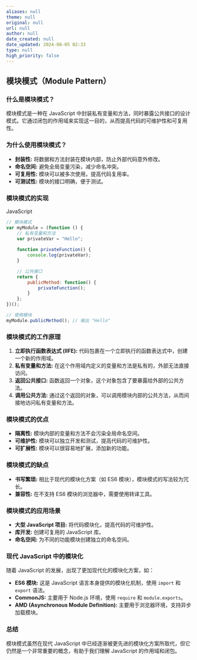 ```yaml
---
aliases: null
theme: null
original: null
url: null
author: null
date_created: null
date_updated: 2024-08-05 02:33
type: null
high_priority: false
---
```


## 模块模式（Module Pattern）

### 什么是模块模式？

模块模式是一种在 JavaScript 中封装私有变量和方法，同时暴露公共接口的设计模式。它通过闭包的作用域来实现这一目的，从而提高代码的可维护性和可复用性。

### 为什么使用模块模式？

- **封装性:** 将数据和方法封装在模块内部，防止外部代码意外修改。
- **命名空间:** 避免全局变量污染，减少命名冲突。
- **可复用性:** 模块可以被多次使用，提高代码复用率。
- **可测试性:** 模块的接口明确，便于测试。

### 模块模式的实现

JavaScript

```js
// 模块模式
var myModule = (function () {
    // 私有变量和方法
    var privateVar = "Hello";
    
    function privateFunction() {
        console.log(privateVar);
    }

    // 公共接口
    return {
        publicMethod: function() {
            privateFunction();
        }
    };
})();

// 使用模块
myModule.publicMethod(); // 输出 "Hello"
```

### 模块模式的工作原理

1. **立即执行函数表达式 (IIFE):** 代码包裹在一个立即执行的函数表达式中，创建一个新的作用域。
2. **私有变量和方法:** 在这个作用域内定义的变量和方法是私有的，外部无法直接访问。
3. **返回公共接口:** 函数返回一个对象，这个对象包含了要暴露给外部的公共方法。
4. **调用公共方法:** 通过这个返回的对象，可以调用模块内部的公共方法，从而间接地访问私有变量和方法。

### 模块模式的优点

- **隔离性:** 模块内部的变量和方法不会污染全局命名空间。
- **可维护性:** 模块可以独立开发和测试，提高代码的可维护性。
- **可扩展性:** 模块可以很容易地扩展，添加新的功能。

### 模块模式的缺点

- **书写繁琐:** 相比于现代的模块化方案（如 ES6 模块），模块模式的写法较为冗长。
- **兼容性:** 在不支持 ES6 模块的浏览器中，需要使用转译工具。

### 模块模式的应用场景

- **大型 JavaScript 项目:** 将代码模块化，提高代码的可维护性。
- **库开发:** 创建可复用的 JavaScript 库。
- **命名空间:** 为不同的功能模块创建独立的命名空间。

### 现代 JavaScript 中的模块化

随着 JavaScript 的发展，出现了更加现代化的模块化方案，如：

- **ES6 模块:** 这是 JavaScript 语言本身提供的模块化机制，使用 `import` 和 `export` 语法。
- **CommonJS:** 主要用于 Node.js 环境，使用 `require` 和 `module.exports`。
- **AMD (Asynchronous Module Definition):** 主要用于浏览器环境，支持异步加载模块。

### 总结

模块模式虽然在现代 JavaScript 中已经逐渐被更先进的模块化方案所取代，但它仍然是一个非常重要的概念，有助于我们理解 JavaScript 的作用域和闭包。


